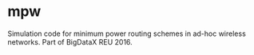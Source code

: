 # mpw
Simulation code for minimum power routing schemes in ad-hoc wireless networks. Part of BigDataX REU 2016.
